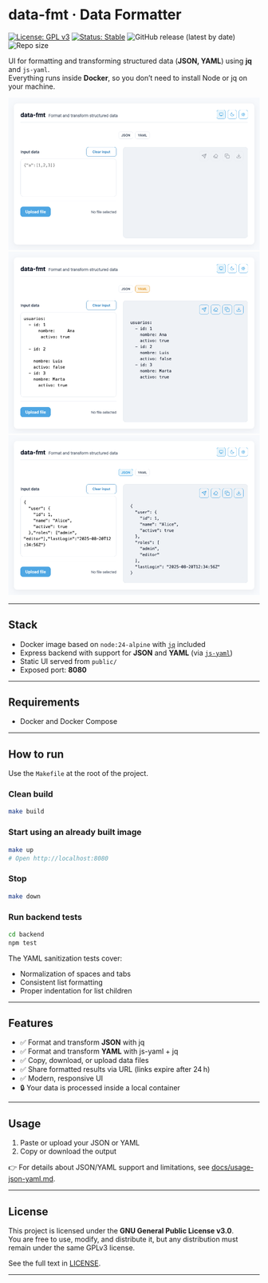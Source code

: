 # data-fmt · Data Formatter

[![License: GPL v3](https://img.shields.io/badge/license-GPLv3-blue.svg)](./LICENSE)
[![Status: Stable](https://img.shields.io/badge/status-Stable-brightgreen.svg)](./)
![GitHub release (latest by date)](https://img.shields.io/github/v/release/osmelonunez/data-fmt)
![Repo size](https://img.shields.io/github/repo-size/osmelonunez/data-fmt)

UI for formatting and transforming structured data (**JSON, YAML**) using **jq** and `js-yaml`.  
Everything runs inside **Docker**, so you don’t need to install Node or jq on your machine.

![Preview](./docs/screenshot-01.png)
![Preview](./docs/screenshot-02.png)
![Preview](./docs/screenshot-03.png)

---

## Stack

- Docker image based on `node:24-alpine` with [`jq`](https://github.com/jqlang/jq) included  
- Express backend with support for **JSON** and **YAML** (via [`js-yaml`](https://github.com/nodeca/js-yaml))  
- Static UI served from `public/`  
- Exposed port: **8080**

---

## Requirements

- Docker and Docker Compose

---

## How to run

Use the `Makefile` at the root of the project.

### Clean build
```bash
make build
```

### Start using an already built image
```bash
make up
# Open http://localhost:8080
```

### Stop
```bash
make down
```

### Run backend tests
```bash
cd backend
npm test
```
The YAML sanitization tests cover:

- Normalization of spaces and tabs
- Consistent list formatting
- Proper indentation for list children

---

## Features

- ✅ Format and transform **JSON** with jq  
- ✅ Format and transform **YAML** with js-yaml + jq  
- ✅ Copy, download, or upload data files
- ✅ Share formatted results via URL (links expire after 24 h)
- ✅ Modern, responsive UI
- 🔒 Your data is processed inside a local container  

---

## Usage

1. Paste or upload your JSON or YAML  
2. Copy or download the output  

👉 For details about JSON/YAML support and limitations, see [docs/usage-json-yaml.md](./docs/usage-json-yaml.md).

---

## License

This project is licensed under the **GNU General Public License v3.0**.  
You are free to use, modify, and distribute it, but any distribution must remain under the same GPLv3 license.  

See the full text in [LICENSE](./LICENSE).

---

